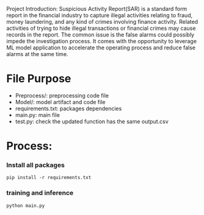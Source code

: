 Project Introduction:
Suspicious Activity Report(SAR) is a standard form report in the financial industry to capture illegal activities relating to fraud, money laundering, and any kind of crimes involving finance activity. Related activities of trying to hide illegal transactions or financial crimes may cause records in the report. The common issue is the false alarms could possibly impede the investigation process. It comes with the opportunity to leverage ML model application to accelerate the operating process and reduce false alarms at the same time.   

# File Purpose
* Preprocess/: preprocessing code file
* Model/: model artifact and code file
* requirements.txt: packages dependencies
* main.py: main file
* test.py: check the updated function has the same output.csv
# Process:
### Install all packages
`pip install -r requirements.txt` 
### training and inference
`python main.py`
